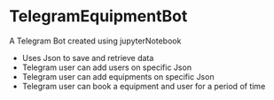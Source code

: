 # TelegramEquipmentBot

A Telegram Bot created using jupyterNotebook

- Uses Json to save and retrieve data
- Telegram user can add users on specific Json
- Telegram user can add equipments on specific Json
- Telegram user can book a equipment and user for a period of time
